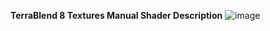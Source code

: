 **TerraBlend 8 Textures Manual Shader Description**
![image](https://github.com/user-attachments/assets/25a5b260-4a28-496c-abb0-a34ecb76eb1c)
